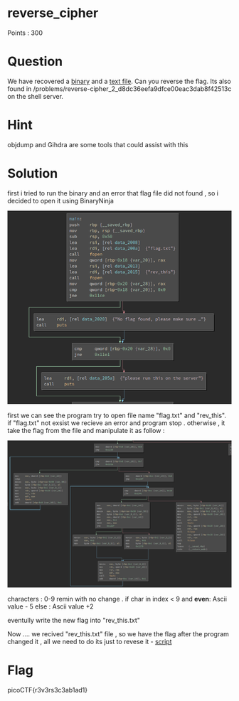 # reverse_cipher

Points : 300

# Question

We have recovered a [binary](rev) and a [text file](rev_this). Can you reverse the flag. Its also found in /problems/reverse-cipher_2_d8dc36eefa9dfce00eac3dab8f42513c on the shell server.

# Hint 

objdump and Gihdra are some tools that could assist with this

# Solution

first i tried to run the binary and an error that flag file did not found , so i decided to open it using BinaryNinja 

![](files_opening.png)

first we can see the program try to open file name "flag.txt" and "rev_this".
if "flag.txt" not exsist we recieve an error and program stop .
otherwise , it take the flag from the file and manipulate it as follow :


![](loop.png)

characters : 0-9 remin with no change .
if char in index < 9 and **even**: Ascii value - 5
else : Ascii value +2 

eventully write the new flag into "rev_this.txt" 


Now .... we recived "rev_this.txt" file , so we have the flag after the program changed it , all we need to do its just to revese it  - [script](script.py)



# Flag
picoCTF{r3v3rs3c3ab1ad1}

